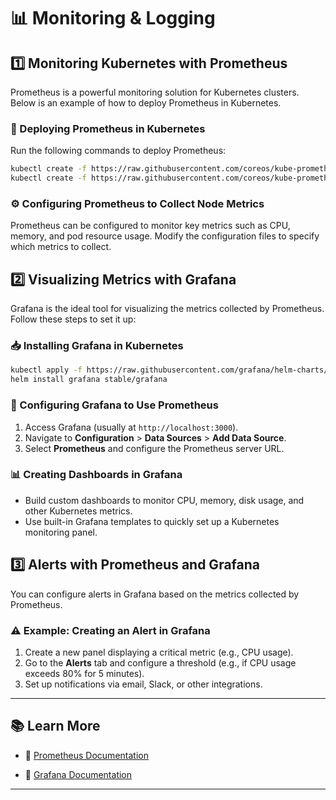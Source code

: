 # 📊 Monitoring & Logging

## 1️⃣ Monitoring Kubernetes with Prometheus

Prometheus is a powerful monitoring solution for Kubernetes clusters. Below is an example of how to deploy Prometheus in Kubernetes.

### 🚀 Deploying Prometheus in Kubernetes

Run the following commands to deploy Prometheus:

```bash
kubectl create -f https://raw.githubusercontent.com/coreos/kube-prometheus/master/manifests/setup/
kubectl create -f https://raw.githubusercontent.com/coreos/kube-prometheus/master/manifests/
```

### ⚙️ Configuring Prometheus to Collect Node Metrics

Prometheus can be configured to monitor key metrics such as CPU, memory, and pod resource usage. Modify the configuration files to specify which metrics to collect.

## 2️⃣ Visualizing Metrics with Grafana

Grafana is the ideal tool for visualizing the metrics collected by Prometheus. Follow these steps to set it up:

### 📥 Installing Grafana in Kubernetes

```bash
kubectl apply -f https://raw.githubusercontent.com/grafana/helm-charts/main/charts/grafana/crds/crds.yaml
helm install grafana stable/grafana
```

### 🔗 Configuring Grafana to Use Prometheus

1. Access Grafana (usually at `http://localhost:3000`).
2. Navigate to **Configuration** > **Data Sources** > **Add Data Source**.
3. Select **Prometheus** and configure the Prometheus server URL.

### 📊 Creating Dashboards in Grafana

- Build custom dashboards to monitor CPU, memory, disk usage, and other Kubernetes metrics.
- Use built-in Grafana templates to quickly set up a Kubernetes monitoring panel.

## 3️⃣ Alerts with Prometheus and Grafana

You can configure alerts in Grafana based on the metrics collected by Prometheus.

### ⚠️ Example: Creating an Alert in Grafana

1. Create a new panel displaying a critical metric (e.g., CPU usage).
2. Go to the **Alerts** tab and configure a threshold (e.g., if CPU usage exceeds 80% for 5 minutes).
3. Set up notifications via email, Slack, or other integrations.

---

## 📚 Learn More

- 📖 [Prometheus Documentation](https://prometheus.io/docs/)

- 📖 [Grafana Documentation](https://grafana.com/docs/)

---
